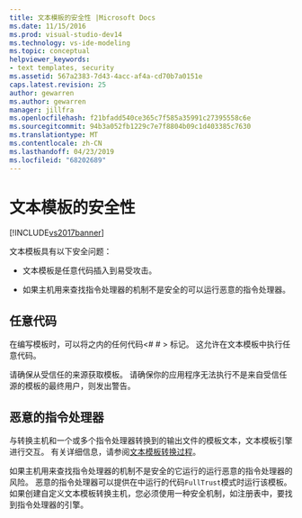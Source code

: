 ```yaml
---
title: 文本模板的安全性 |Microsoft Docs
ms.date: 11/15/2016
ms.prod: visual-studio-dev14
ms.technology: vs-ide-modeling
ms.topic: conceptual
helpviewer_keywords:
- text templates, security
ms.assetid: 567a2383-7d43-4acc-af4a-cd70b7a0151e
caps.latest.revision: 25
author: gewarren
ms.author: gewarren
manager: jillfra
ms.openlocfilehash: f21bfadd540ce365c7f585a35991c27395558c6e
ms.sourcegitcommit: 94b3a052fb1229c7e7f8804b09c1d403385c7630
ms.translationtype: MT
ms.contentlocale: zh-CN
ms.lasthandoff: 04/23/2019
ms.locfileid: "68202689"
---
```

# <a name="security-of-text-templates"></a>文本模板的安全性
[!INCLUDE[vs2017banner](../includes/vs2017banner.md)]

文本模板具有以下安全问题：  
  
- 文本模板是任意代码插入到易受攻击。  
  
- 如果主机用来查找指令处理器的机制不是安全的可以运行恶意的指令处理器。  
  
## <a name="arbitrary-code"></a>任意代码  
 在编写模板时，可以将之内的任何代码\<# # > 标记。 这允许在文本模板中执行任意代码。  
  
 请确保从受信任的来源获取模板。 请确保你的应用程序无法执行不是来自受信任源的模板的最终用户，则发出警告。  
  
## <a name="malicious-directive-processor"></a>恶意的指令处理器  
 与转换主机和一个或多个指令处理器转换到的输出文件的模板文本，文本模板引擎进行交互。 有关详细信息，请参阅[文本模板转换过程](../modeling/the-text-template-transformation-process.md)。  
  
 如果主机用来查找指令处理器的机制不是安全的它运行的运行恶意的指令处理器的风险。 恶意的指令处理器可以提供在中运行的代码`FullTrust`模式时运行该模板。 如果创建自定义文本模板转换主机，您必须使用一种安全机制，如注册表中，要找到指令处理器的引擎。
